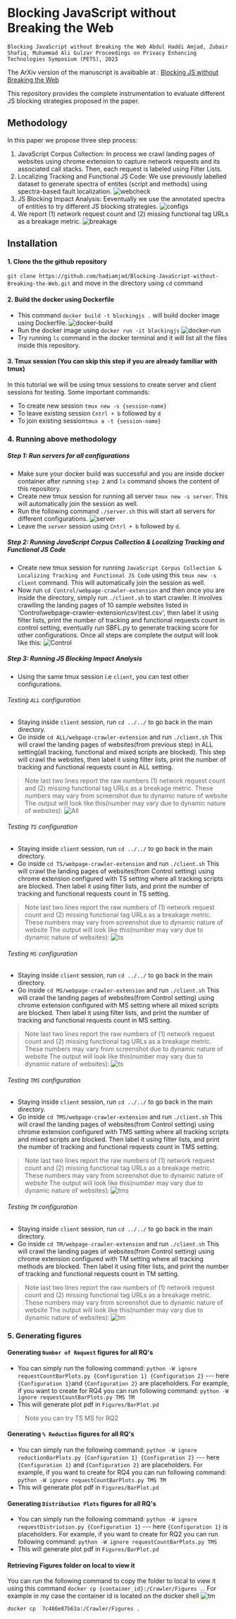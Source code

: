 # Blocking JavaScript without Breaking the Web
`Blocking JavaScript without Breaking the Web
Abdul Haddi Amjad, Zubair Shafiq, Muhammad Ali Gulzar
Proceedings on Privacy Enhancing Technologies Symposium (PETS), 2023`

The ArXiv version of the manuscript is avaibable at : [Blocking JS without Breaking the Web](https://arxiv.org/pdf/2302.01182.pdf)

This repository provides the complete instrumentation to evaluate different JS blocking strategies proposed in the paper. 

## Methodology
In this paper we propose three step process:
1. JavaScript Corpus Collection:  In process we crawl landing pages of websites using chrome extension to capture network requests and its associated call stacks. Then, each request is labeled using Filter Lists. 
2. Localizing Tracking and Functional JS Code: We use previously labelled dataset to generate spectra of entites (script and methods) using spectra-based fault localization.
![webcheck](ScreenShots/webcheck.png)
3. JS Blocking Impact Analysis: Eeventually we use the annotated spectra of entities to try different JS blocking strategies. 
![configs](ScreenShots/Table.png)
4. We report (1) network request count and (2) missing functional tag URLs as a breakage metric.
![breakage](ScreenShots/breakage.png)
## Installation

#### 1. Clone the the github repository
`git clone https://github.com/hadiamjad/Blocking-JavaScript-without-Breaking-the-Web.git` and move in the directory using `cd` command
#### 2. Build the docker using Dockerfile
- This command `docker build -t blockingjs .` will build docker image using Dockerfile.
![docker-build](ScreenShots/1.png)
- Run the docker image using `docker run -it blockingjs`
![docker-run](ScreenShots/2.png)
- Try running `ls` command in the docker terminal and it will list all the files inside this repository.

#### 3. Tmux session (You can skip this step if you are already familiar with tmux)
In this tutorial we will be using tmux sessions to create server and client sessions for testing.
Some important commands:
- To create new session `tmux new -s {session-name}`
- To leave existing session `Cntrl + b` followed by `d`
- To join existing session`tmux a -t {session-name}`

### 4. Running above methodology

##### Step 1: Run servers for all configurations
- Make sure your docker build was successful and you are inside docker container after running `step 2` and `ls` command shows the content of this repository.
- Create new tmux session for running all server `tmux new -s server`. This will automatically join the session as well.
- Run the following command `./server.sh` this will start all servers for different configurations.
![server](ScreenShots/3.png)
- Leave the `server` session using `Cntrl + b` followed by `d`.

##### Step 2: Running JavaScript Corpus Collection & Localizing Tracking and Functional JS Code
- Create new tmux session for running `JavaScript Corpus Collection & Localizing Tracking and Functional JS Code` using this `tmux new -s client` command. This will automatically join the session as well.
- Now run `cd Control/webpage-crawler-extension` and then once you are inside the directory, simply run `./client.sh` to start crawler.  It involves crawlling the landing pages of 10 sample websites listed in 'Control\webpage-crawler-extension\csv\test.csv', then label it using filter lists, print the number of tracking and functional requests count in control setting, eventually run SBFL.py to generate tracking score for other configurations. Once all steps are complete the output will look like this:
![Control](ScreenShots/4.png)

##### Step 3: Running JS Blocking Impact Analysis
- Using the same tmux session i.e `client`, you can test other configurations. 

###### Testing `ALL` configuration
- Staying inside `client` session, run `cd ../../` to go back in the main directory.
- Go inside `cd ALL/webpage-crawler-extension` and run `./client.sh` This will crawl the landing pages of websites(from previous step) in ALL setting(all tracking, functional and mixed scripts are blocked). This step will crawl the websites, then label it using filter lists, print the number of tracking and functional requests count in ALL setting. 
> Note last two lines report the raw numbers (1) network request count and (2) missing functional tag URLs as a breakage metric. These numbers may vary from screenshot due to dynamic nature of website
The output will look like this(number may vary due to dynamic nature of websites):
![All](ScreenShots/5.png)

###### Testing `TS` configuration
- Staying inside `client` session, run `cd ../../` to go back in the main directory.
- Go inside `cd TS/webpage-crawler-extension` and run `./client.sh` This will crawl the landing pages of websites(from Control setting) using chrome extension configured with TS setting where all tracking scripts are blocked. Then label it using filter lists, and print the number of tracking and functional requests count in TS setting. 
> Note last two lines report the raw numbers of (1) network request count and (2) missing functional tag URLs as a breakage metric. These numbers may vary from screenshot due to dynamic nature of website
The output will look like this(number may vary due to dynamic nature of websites):
![ts](ScreenShots/6.png)

###### Testing `MS` configuration
- Staying inside `client` session, run `cd ../../` to go back in the main directory.
- Go inside `cd MS/webpage-crawler-extension` and run `./client.sh` This will crawl the landing pages of websites(from Control setting) using chrome extension configured with MS setting where all mixed scripts are blocked. Then label it using filter lists, and print the number of tracking and functional requests count in MS setting. 
> Note last two lines report the raw numbers of (1) network request count and (2) missing functional tag URLs as a breakage metric. These numbers may vary from screenshot due to dynamic nature of website
The output will look like this(number may vary due to dynamic nature of websites):
![ts](ScreenShots/7.png)

###### Testing `TMS` configuration
- Staying inside `client` session, run `cd ../../` to go back in the main directory.
- Go inside `cd TMS/webpage-crawler-extension` and run `./client.sh` This will crawl the landing pages of websites(from Control setting) using chrome extension configured with TMS setting where all tracking scripts and mixed scripts are blocked. Then label it using filter lists, and print the number of tracking and functional requests count in TMS setting. 
> Note last two lines report the raw numbers of (1) network request count and (2) missing functional tag URLs as a breakage metric. These numbers may vary from screenshot due to dynamic nature of website
The output will look like this(number may vary due to dynamic nature of websites):
![tms](ScreenShots/8.png)

###### Testing `TM` configuration
- Staying inside `client` session, run `cd ../../` to go back in the main directory.
- Go inside `cd TM/webpage-crawler-extension` and run `./client.sh` This will crawl the landing pages of websites(from Control setting) using chrome extension configured with TM setting where all tracking methods are blocked. Then label it using filter lists, and print the number of tracking and functional requests count in TM setting. 
> Note last two lines report the raw numbers of (1) network request count and (2) missing functional tag URLs as a breakage metric. These numbers may vary from screenshot due to dynamic nature of website
The output will look like this(number may vary due to dynamic nature of websites):
![tm](ScreenShots/9.png)

### 5. Generating figures
#### Generating `Number of Request` figures for all RQ's
- You can simply run the following command: `python -W ignore requestCountBarPlots.py {Configuration 1} {Configuration 2}` --- here `{Configuration 1}`and `{Configuration 2}` are placeholders. For example, if you want to create for RQ4 you can run following command:
 `python -W ignore requestCountBarPlots.py TMS TM`
- This will generate plot pdf in `Figures/BarPlot.pd` 
> Note you can try TS MS for RQ2

#### Generating `% Reduction` figures for all RQ's
- You can simply run the following command: `python -W ignore reductionBarPlots.py {Configuration 1} {Configuration 2}` --- here `{Configuration 1}` and `{Configuration 2}` are placeholders. For example, if you want to create for RQ4 you can run following command:
 `python -W ignore requestCountBarPlots.py TMS TM`
- This will generate plot pdf in `Figures/BarPlot.pd` 

#### Generating `Distribution Plots` figures for all RQ's
- You can simply run the following command: `python -W ignore requestDistriution.py {Configuration 1}` --- here `{Configuration 1}` is placeholders. For example, if you want to create for RQ2 you can run following command:
 `python -W ignore requestCountBarPlots.py TMS`
- This will generate plot pdf in `Figures/BarPlot.pd` 

#### Retrieving Figures folder on local to view it
You can run the following command to copy the folder to local to view it using this command
`docker cp {container_id}:/Crawler/Figures .`. For example in my case the container id is located on the docker shell
![tm](ScreenShots/container.png)

`docker cp  7c486e87b63a:/Crawler/Figures .`
